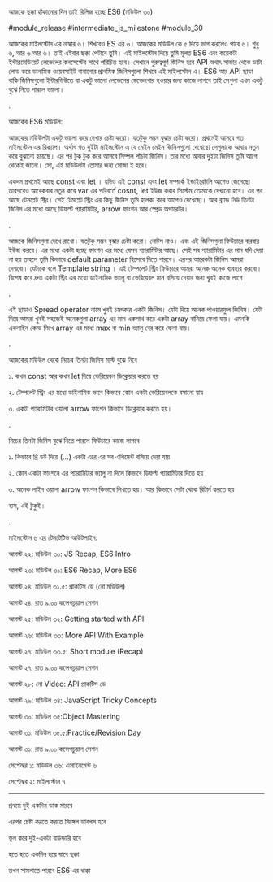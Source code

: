 আজকে ছক্কা হাঁকানোর দিন তাই রিলিজ হচ্ছে ES6 (মডিউল ৩০)

#module_release #intermediate_js_milestone #module_30

আজকের মাইলস্টোন এর নাম্বার ৬। শিখবেও ES এর ৬। আজকের মডিউল কে ৫ দিয়ে ভাগ করলেও পাবে ৬। শুধু ৬, আর ৬ আর ৬। তাই এইবার ছক্কা পেটাবে তুমি। এই মাইলস্টোন দিয়ে তুমি মূলত ES6 এবং কয়েকটা ইন্টারমেডিয়েট লেভেলের কনসেপ্টের সাথে পরিচিত হবে। সেখানে গুরুত্বপূর্ণ জিনিস হবে API অথাৎ সার্ভার থেকে ডাটা লোড করে ডানামিক ওয়েবসাইট বানানোর প্রাথমিক জিনিসগুলো শিখবে এই মাইলস্টোন এ। ES6 আর API ছাড়া বাকি জিনিসগুলো ইন্টারভিউতে বা একটু ভালো লেভেলের ডেভেলপার হওয়ার জন্য কাজে লাগবে তাই সেগুলা এখন একটু বুঝে নিতে পারলে ভালো।  

 

.

 

আজকের ES6 মডিউল:

আজকের মডিউলটা একটু ভালো করে দেখার চেষ্টা করো। যতটুকু সম্ভব বুঝার চেষ্টা করো। প্রথমেই আসবে গত মাইলস্টোন এর রিক্যাপ। অর্থাৎ গত দুইটা মাইলস্টোন এ যে মেইন মেইন জিনিসগুলো দেখেছো সেগুলাকে আবার নতুন করে বুঝানো হয়েছে। এর পর টুক টুক করে আসবে সিম্পল পাঁচটা জিনিস। তার মধ্যে আবার দুইটা জিনিস তুমি আগে থেকেই জানো। সো, এই মডিউলটা তোমার জন্য সোজা ই হবে। 

 

একদম প্ৰথমেই আছে const এবং let । যদিও এই const এবং let সম্পর্কে ইন্ডাইরেক্টলি আগেও জেনেছো তারপরেও আরেকবার নতুন করে var এর পরিবর্তে cosnt, let ইউজ করার সিস্টেম তোমাকে দেখানো হবে। এর পর আছে টেমপ্লেট স্ট্রিং। সেই টেমপ্লেট স্ট্রিং এর কিছু জিনিস তুমি হালকা করে আগেও দেখেছো। আর ব্র্যান্ড নিউ তিনটা জিনিস এর মধ্যে আছে ডিফল্ট প্যারামিটার, arrow ফাংশন আর স্প্রেড অপারেটর। 

 

.

 

আজকে জিনিসগুলা দেখে রাখো। যতটুকু সম্ভব বুঝার চেষ্টা করো। নোটস নাও। এবং এই জিনিসগুলা ফিউচারে বারবার ইউজ করবে। এর মধ্যে একটা হচ্ছে ফাংশন এর মধ্যে যেসব প্যারামিটার আছে। সেই সব প্যারামিটার এর মান যদি দেয়া না হয় তাহলে তুমি কিভাবে default parameter হিসেবে দিতে পারবে। এরপর আরেকটা জিনিস আমরা দেখবো। যেটাকে বলে Template string । এই টেম্পলেট স্ট্রিং ফিউচারে আমরা অনেক অনেক ব্যবহার করবো। বিশেষ করে দ্রুত একটা স্ট্রিং এর মধ্যে ডাইনামিক ভ্যালু বা ভেরিয়েবল মান বসিয়ে দেয়ার জন্য খুবই কাজে লাগে। 

 

.

 

এই ছাড়াও Spread operator নামে খুবই চমৎকার একটা জিনিস। যেটা দিয়ে অনেক পাওয়ারফুল জিনিস। যেটা দিয়ে আমরা খুবই সহজেই অনেকগুলা array এর মান একসাথ করে একটা array বানিয়ে ফেলা যায়। এমনকি একলাইন কোড লিখে array এর মধ্যে max বা min ভ্যালু বের করে ফেলা যায়।  

.

আজকের মডিউল থেকে নিচের তিনটা জিনিস মাস্ট বুঝে নিবে 

১. কখন const আর কখন let দিয়ে ভেরিয়েবল ডিক্লেয়ার করতে হয় 

২. টেম্পলেট স্ট্রিং এর মধ্যে ডাইনামিক ভাবে কিভাবে কোন একটা ভেরিয়েবলকে বসানো যায় 

৩. একটা প্যারামিটার ওয়ালা arrow ফাংশন কিভাবে ডিক্লেয়ার করতে হয়। 

.

নিচের তিনটা জিনিস বুঝে নিতে পারলে ফিউচারে কাজে লাগবে 

১. কিভাবে থ্রি ডট দিয়ে (...) একটা এরে এর সব এলিমেন্ট বসিয়ে দেয়া যায় 

২. কোন একটা ফাংশনে এর প্যারামিটার ভ্যালু না দিলে কিভাবে ডিফল্ট প্যারামিটার দিতে হয় 

৩. অনেক লাইন ওয়ালা arrow ফাংশন কিভাবে লিখতে হয়। আর কিভাবে সেটা থেকে রিটার্ন করতে হয় 

ব্যস, এই টুকুই। 

 

 

.

 

মাইলস্টোন ৬ এর টেনটেটিভ আউটলাইন: 

আগস্ট ২২: মডিউল ৩০: JS Recap, ES6 Intro

আগস্ট ২৩: মডিউল ৩১: ES6 Recap, More ES6

আগস্ট ২৪: মডিউল ৩১.৫: প্রাকটিস ডে (নো মডিউল)

আগস্ট ২৪: রাত ৯.০০ কন্সেপচুয়াল সেশন 

আগস্ট ২৫: মডিউল ৩২: Getting started with API

আগস্ট ২৬: মডিউল ৩৩: More API With Example

আগস্ট ২৭: মডিউল ৩৩.৫: Short module (Recap)

আগস্ট ২৭: রাত ৯.০০ কন্সেপচুয়াল সেশন 

আগস্ট ২৮: নো Video: API প্রাকটিস ডে

আগস্ট ২৯: মডিউল ৩৪: JavaScript Tricky Concepts

আগস্ট ৩০: মডিউল ৩৫:Object Mastering

আগস্ট ৩১: মডিউল ৩৫.৫:Practice/Revision Day  

আগস্ট ৩১: রাত ৯.০০ কন্সেপচুয়াল সেশন 

সেপ্টেম্বর ১: মডিউল ৩৬: এসাইনমেন্ট ৬

সেপ্টেম্বর ২: মাইলস্টোন ৭

---

প্রথমে দুই একদিন ডাক মারবে 

এরপর চেষ্টা করতে করতে সিঙ্গেল ডাবলস হবে 

ভুল করে দুই-একটা বাউন্ডারি হবে 

হতে হতে একদিন হয়ে যাবে ছক্কা 

তখন সামলাতে পারবে ES6 এর ধাক্কা

